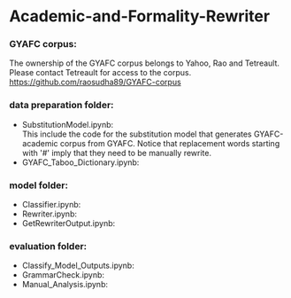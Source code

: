 # Academic-and-Formality-Rewriter
### GYAFC corpus:
The ownership of the GYAFC corpus belongs to Yahoo, Rao and Tetreault. Please contact Tetreault for access to the corpus. 
https://github.com/raosudha89/GYAFC-corpus

### data preparation folder:
* SubstitutionModel.ipynb: <br>
This include the code for the substitution model that generates GYAFC-academic corpus from GYAFC. Notice that replacement words starting with '#' imply that they need to be manually rewrite.
* GYAFC_Taboo_Dictionary.ipynb:

### model folder:
* Classifier.ipynb:
* Rewriter.ipynb:
* GetRewriterOutput.ipynb:

### evaluation folder:
* Classify_Model_Outputs.ipynb:
* GrammarCheck.ipynb:
* Manual_Analysis.ipynb:
